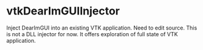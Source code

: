 # vtkDearImGUIInjector
Inject DearImGUI into an existing VTK application. Need to edit source. This is not a DLL injector for now. It offers exploration of full state of VTK application.

